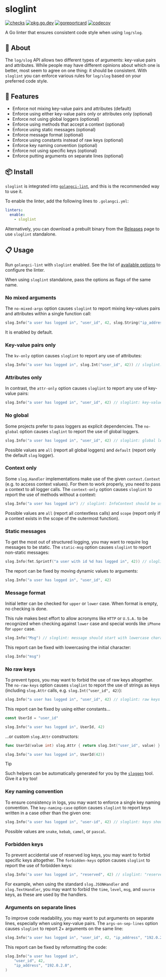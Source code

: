 # sloglint

[![checks](https://github.com/go-simpler/sloglint/actions/workflows/checks.yml/badge.svg)](https://github.com/go-simpler/sloglint/actions/workflows/checks.yml)
[![pkg.go.dev](https://pkg.go.dev/badge/go-simpler.org/sloglint.svg)](https://pkg.go.dev/go-simpler.org/sloglint)
[![goreportcard](https://goreportcard.com/badge/go-simpler.org/sloglint)](https://goreportcard.com/report/go-simpler.org/sloglint)
[![codecov](https://codecov.io/gh/go-simpler/sloglint/branch/main/graph/badge.svg)](https://codecov.io/gh/go-simpler/sloglint)

A Go linter that ensures consistent code style when using `log/slog`.

## 📌 About

The `log/slog` API allows two different types of arguments: key-value pairs and attributes.
While people may have different opinions about which one is better, most seem to agree on one thing: it should be consistent.
With `sloglint` you can enforce various rules for `log/slog` based on your preferred code style.

## 🚀 Features

* Enforce not mixing key-value pairs and attributes (default)
* Enforce using either key-value pairs only or attributes only (optional)
* Enforce not using global loggers (optional)
* Enforce using methods that accept a context (optional)
* Enforce using static messages (optional)
* Enforce message format (optional)
* Enforce using constants instead of raw keys (optional)
* Enforce key naming convention (optional)
* Enforce not using specific keys (optional)
* Enforce putting arguments on separate lines (optional)

## 📦 Install

`sloglint` is integrated into [`golangci-lint`][1], and this is the recommended way to use it.

To enable the linter, add the following lines to `.golangci.yml`:

```yaml
linters:
  enable:
    - sloglint
```

Alternatively, you can download a prebuilt binary from the [Releases][2] page to use `sloglint` standalone.

## 📋 Usage

Run `golangci-lint` with `sloglint` enabled.
See the list of [available options][3] to configure the linter.

When using `sloglint` standalone, pass the options as flags of the same name.

### No mixed arguments

The `no-mixed-args` option causes `sloglint` to report mixing key-values pairs and attributes within a single function call:

```go
slog.Info("a user has logged in", "user_id", 42, slog.String("ip_address", "192.0.2.0")) // sloglint: key-value pairs and attributes should not be mixed
```

It is enabled by default.

### Key-value pairs only

The `kv-only` option causes `sloglint` to report any use of attributes:

```go
slog.Info("a user has logged in", slog.Int("user_id", 42)) // sloglint: attributes should not be used
```

### Attributes only

In contrast, the `attr-only` option causes `sloglint` to report any use of key-value pairs:

```go
slog.Info("a user has logged in", "user_id", 42) // sloglint: key-value pairs should not be used
```

### No global

Some projects prefer to pass loggers as explicit dependencies.
The `no-global` option causes `sloglint` to report the use of global loggers.

```go
slog.Info("a user has logged in", "user_id", 42) // sloglint: global logger should not be used
```

Possible values are `all` (report all global loggers) and `default` (report only the default `slog` logger).

### Context only

Some `slog.Handler` implementations make use of the given `context.Context` (e.g. to access context values).
For them to work properly, you need to pass a context to all logger calls.
The `context-only` option causes `sloglint` to report the use of methods without a context:

```go
slog.Info("a user has logged in") // sloglint: InfoContext should be used instead
```

Possible values are `all` (report all contextless calls) and `scope` (report only if a context exists in the scope of the outermost function).

### Static messages

To get the most out of structured logging, you may want to require log messages to be static.
The `static-msg` option causes `sloglint` to report non-static messages:

```go
slog.Info(fmt.Sprintf("a user with id %d has logged in", 42)) // sloglint: message should be a string literal or a constant
```

The report can be fixed by moving dynamic values to arguments:

```go
slog.Info("a user has logged in", "user_id", 42)
```

### Message format

Initial letter can be checked for `upper` or `lower` case.
When format is empty, no checking is done.

This rule makes best effort to allow acronyms like `HTTP` or `U.S.A.` to be recognized when checking against `lower` case and special words like `iPhone` for `upper` case.

```go
slog.Info("Msg") // sloglint: message should start with lowercase character
```

This report can be fixed with lowercasing the initial character:

```go
slog.Info("msg")
```

### No raw keys

To prevent typos, you may want to forbid the use of raw keys altogether.
The `no-raw-keys` option causes `sloglint` to report the use of strings as keys
(including `slog.Attr` calls, e.g. `slog.Int("user_id", 42)`):

```go
slog.Info("a user has logged in", "user_id", 42) // sloglint: raw keys should not be used
```

This report can be fixed by using either constants...

```go
const UserId = "user_id"

slog.Info("a user has logged in", UserId, 42)
```

...or custom `slog.Attr` constructors:

```go
func UserId(value int) slog.Attr { return slog.Int("user_id", value) }

slog.Info("a user has logged in", UserId(42))
```

> [!TIP]
> Such helpers can be automatically generated for you by the [`sloggen`][4] tool. Give it a try too!

### Key naming convention

To ensure consistency in logs, you may want to enforce a single key naming convention.
The `key-naming-case` option causes `sloglint` to report keys written in a case other than the given one:

```go
slog.Info("a user has logged in", "user-id", 42) // sloglint: keys should be written in snake_case
```

Possible values are `snake`, `kebab`, `camel`, or `pascal`.

### Forbidden keys

To prevent accidental use of reserved log keys, you may want to forbid specific keys altogether.
The `forbidden-keys` option causes `sloglint` to report the use of forbidden keys:

```go
slog.Info("a user has logged in", "reserved", 42) // sloglint: "reserved" key is forbidden and should not be used
```

For example, when using the standard `slog.JSONHandler` and `slog.TextHandler`,
you may want to forbid the `time`, `level`, `msg`, and `source` keys, as these are used by the handlers.

### Arguments on separate lines

To improve code readability, you may want to put arguments on separate lines, especially when using key-value pairs.
The `args-on-sep-lines` option causes `sloglint` to report 2+ arguments on the same line:

```go
slog.Info("a user has logged in", "user_id", 42, "ip_address", "192.0.2.0") // sloglint: arguments should be put on separate lines
```

This report can be fixed by reformatting the code:

```go
slog.Info("a user has logged in",
    "user_id", 42,
    "ip_address", "192.0.2.0",
)
```

[1]: https://golangci-lint.run
[2]: https://github.com/go-simpler/sloglint/releases
[3]: https://golangci-lint.run/usage/linters/#sloglint
[4]: https://github.com/go-simpler/sloggen
